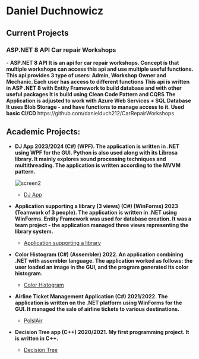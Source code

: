 <h1>Daniel Duchnowicz <br/></h1>

<h2> Current Projects </h2>

  <h3> ASP.NET 8 API Car repair Workshops </h3>
- <b> ASP.NET 8 API </b>
  <b> It is an api for car repair workshops. </b>
  <b> Concept is that multiple workshops can access this api and use multiple useful functions. </b>
  <b> This api provides 3 type of users: Admin, Workshop Owner and Mechanic. </b>
  <b> Each user has access to different functions </b>
  <b> This api is written in ASP .NET 8 with Entity Framework to build database and with other useful packages </b>
  <b> It is build using Clean Code Pattern and CQRS </b>
  <b> The Application is adjusted to work with Azure Web Services + SQL Database </b>
  <b> It uses Blob Storage - and have functions to manage access to it. </b>
  <b> Used basic CI/CD </b>
  https://github.com/danielduch212/CarRepairWorkshops
  


<h2> Academic Projects:</h2>

- <b> DJ App 2023/2024 (C#) (WPF). </b>
  <b> The application is written in .NET using WPF for the GUI. Python is also used along with its Librosa library. </b>
  <b> It mainly explores sound processing techniques and multithreading. </b>
  <b> The application is written according to the MVVM pattern. </b>
  
  ![screen2](https://github.com/danielduch212/danielduch212/assets/72360092/99f4fc95-b9b1-417a-9494-f748649bc349)



  - [DJ App](https://github.com/danielduch212/DjProgram)
    
- <b> Application supporting a library (3 views) (C#) (WinForms) 2023 (Teamwork of 3 people). </b>
  <b> The application is written in .NET using WinForms. Entity Framework was used for database creation. It was a team project - the application managed three views representing the library system. </b>
  - [Application supporting a library](https://github.com/danielduch212/LibraryManagmentStudio)
    
- <b> Color Histogram (C#) (Assembler) 2022. </b>
  <b> An application combining .NET with assembler language. The application worked as follows: the user loaded an image in the GUI, and the program generated its color histogram. </b>
  - [Color Histogram](https://github.com/danielduch212/Histogram-Barw)

- <b> Airline Ticket Management Application (C#) 2021/2022. </b>
  <b> The application is written on the .NET platform using WinForms for the GUI. It managed the sale of airline tickets to various destinations. </b>
  - [PolslAir](https://github.com/danielduch212/PolslAir)
    
- <b> Decision Tree app (C++) 2020/2021. </b>
  <b> My first programming project. It is written in C++. </b>
  - [Decision Tree](https://github.com/danielduch212/Drzewo-Decyzyjne-2020)

